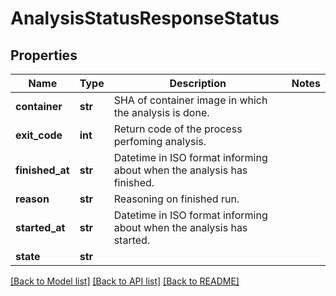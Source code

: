 # AnalysisStatusResponseStatus

## Properties
Name | Type | Description | Notes
------------ | ------------- | ------------- | -------------
**container** | **str** | SHA of container image in which the analysis is done. | 
**exit_code** | **int** | Return code of the process perfoming analysis. | 
**finished_at** | **str** | Datetime in ISO format informing about when the analysis has finished.  | 
**reason** | **str** | Reasoning on finished run. | 
**started_at** | **str** | Datetime in ISO format informing about when the analysis has started.  | 
**state** | **str** |  | 

[[Back to Model list]](../README.md#documentation-for-models) [[Back to API list]](../README.md#documentation-for-api-endpoints) [[Back to README]](../README.md)


